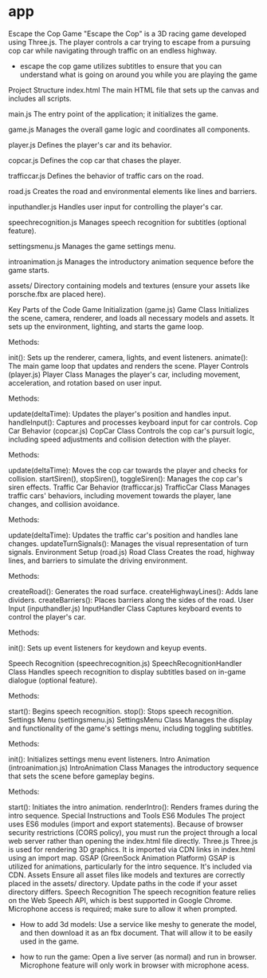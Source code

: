 # app
Escape the Cop Game
"Escape the Cop" is a 3D racing game developed using Three.js. The player controls a car trying to escape from a pursuing cop car while navigating through traffic on an endless highway.

- escape the cop game utilizes subtitles to ensure that you can understand what is going on around you while you are playing the game


Project Structure
index.html
The main HTML file that sets up the canvas and includes all scripts.

main.js
The entry point of the application; it initializes the game.

game.js
Manages the overall game logic and coordinates all components.

player.js
Defines the player's car and its behavior.

copcar.js
Defines the cop car that chases the player.

trafficcar.js
Defines the behavior of traffic cars on the road.

road.js
Creates the road and environmental elements like lines and barriers.

inputhandler.js
Handles user input for controlling the player's car.

speechrecognition.js
Manages speech recognition for subtitles (optional feature).

settingsmenu.js
Manages the game settings menu.

introanimation.js
Manages the introductory animation sequence before the game starts.

assets/
Directory containing models and textures (ensure your assets like porsche.fbx are placed here).

Key Parts of the Code
Game Initialization (game.js)
Game Class
Initializes the scene, camera, renderer, and loads all necessary models and assets. It sets up the environment, lighting, and starts the game loop.

Methods:

init(): Sets up the renderer, camera, lights, and event listeners.
animate(): The main game loop that updates and renders the scene.
Player Controls (player.js)
Player Class
Manages the player's car, including movement, acceleration, and rotation based on user input.

Methods:

update(deltaTime): Updates the player's position and handles input.
handleInput(): Captures and processes keyboard input for car controls.
Cop Car Behavior (copcar.js)
CopCar Class
Controls the cop car's pursuit logic, including speed adjustments and collision detection with the player.

Methods:

update(deltaTime): Moves the cop car towards the player and checks for collision.
startSiren(), stopSiren(), toggleSiren(): Manages the cop car's siren effects.
Traffic Car Behavior (trafficcar.js)
TrafficCar Class
Manages traffic cars' behaviors, including movement towards the player, lane changes, and collision avoidance.

Methods:

update(deltaTime): Updates the traffic car's position and handles lane changes.
updateTurnSignals(): Manages the visual representation of turn signals.
Environment Setup (road.js)
Road Class
Creates the road, highway lines, and barriers to simulate the driving environment.

Methods:

createRoad(): Generates the road surface.
createHighwayLines(): Adds lane dividers.
createBarriers(): Places barriers along the sides of the road.
User Input (inputhandler.js)
InputHandler Class
Captures keyboard events to control the player's car.

Methods:

init(): Sets up event listeners for keydown and keyup events.

Speech Recognition (speechrecognition.js)
SpeechRecognitionHandler Class
Handles speech recognition to display subtitles based on in-game dialogue (optional feature).

Methods:

start(): Begins speech recognition.
stop(): Stops speech recognition.
Settings Menu (settingsmenu.js)
SettingsMenu Class
Manages the display and functionality of the game's settings menu, including toggling subtitles.

Methods:

init(): Initializes settings menu event listeners.
Intro Animation (introanimation.js)
IntroAnimation Class
Manages the introductory sequence that sets the scene before gameplay begins.

Methods:

start(): Initiates the intro animation.
renderIntro(): Renders frames during the intro sequence.
Special Instructions and Tools
ES6 Modules
The project uses ES6 modules (import and export statements). Because of browser security restrictions (CORS policy), you must run the project through a local web server rather than opening the index.html file directly.
Three.js
Three.js is used for rendering 3D graphics. It is imported via CDN links in index.html using an import map.
GSAP (GreenSock Animation Platform)
GSAP is utilized for animations, particularly for the intro sequence. It's included via CDN.
Assets
Ensure all asset files like models and textures are correctly placed in the assets/ directory.
Update paths in the code if your asset directory differs.
Speech Recognition
The speech recognition feature relies on the Web Speech API, which is best supported in Google Chrome.
Microphone access is required; make sure to allow it when prompted.

- How to add 3d models:
Use a service like meshy to generate the model, and then download it as an fbx document. That will allow it to be easily used in the game. 

- how to run the game:
Open a live server (as normal) and run in browser. Microphone feature will only work in browser with microphone acess. 